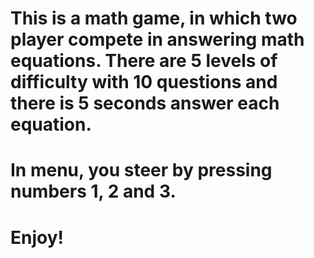 # This is a math game, in which two player compete in answering math equations. There are 5 levels of difficulty with 10 questions and there is 5 seconds answer each equation.
# In menu, you steer by pressing numbers 1, 2 and 3.
# Enjoy!
